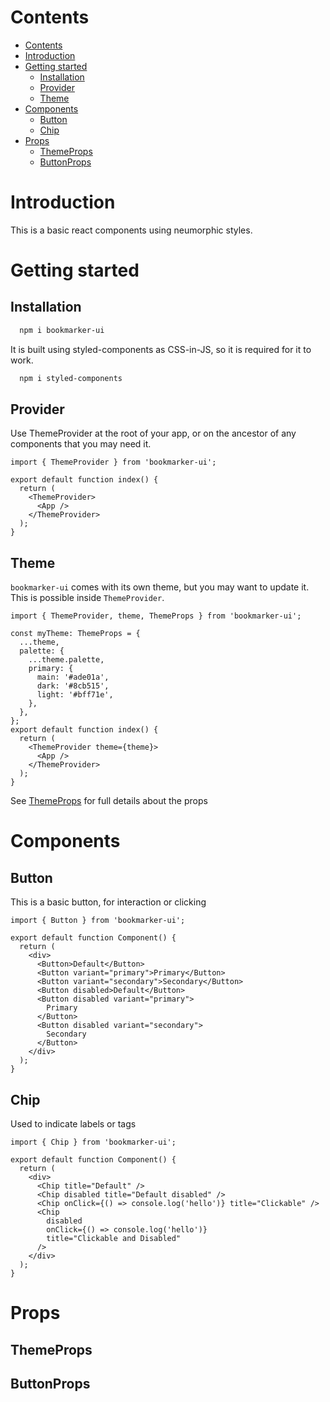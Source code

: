 # Contents

- [Contents](#contents)
- [Introduction](#introduction)
- [Getting started](#getting-started)
  - [Installation](#installation)
  - [Provider](#provider)
  - [Theme](#theme)
- [Components](#components)
  - [Button](#button)
  - [Chip](#chip)
- [Props](#props)
  - [ThemeProps](#themeprops)
  - [ButtonProps](#buttonprops)

# Introduction

This is a basic react components using neumorphic styles.

# Getting started

## Installation

```sh
  npm i bookmarker-ui
```

It is built using styled-components as CSS-in-JS, so it is required for it to work.

```sh
  npm i styled-components
```

## Provider

Use ThemeProvider at the root of your app, or on the ancestor of any components that you may need it.

```tsx
import { ThemeProvider } from 'bookmarker-ui';

export default function index() {
  return (
    <ThemeProvider>
      <App />
    </ThemeProvider>
  );
}
```

## Theme

`bookmarker-ui` comes with its own theme, but you may want to update it. This is possible inside `ThemeProvider`.

```tsx
import { ThemeProvider, theme, ThemeProps } from 'bookmarker-ui';

const myTheme: ThemeProps = {
  ...theme,
  palette: {
    ...theme.palette,
    primary: {
      main: '#ade01a',
      dark: '#8cb515',
      light: '#bff71e',
    },
  },
};
export default function index() {
  return (
    <ThemeProvider theme={theme}>
      <App />
    </ThemeProvider>
  );
}
```

See [ThemeProps](#themeprops) for full details about the props

# Components

## Button

This is a basic button, for interaction or clicking

```tsx
import { Button } from 'bookmarker-ui';

export default function Component() {
  return (
    <div>
      <Button>Default</Button>
      <Button variant="primary">Primary</Button>
      <Button variant="secondary">Secondary</Button>
      <Button disabled>Default</Button>
      <Button disabled variant="primary">
        Primary
      </Button>
      <Button disabled variant="secondary">
        Secondary
      </Button>
    </div>
  );
}
```

## Chip

Used to indicate labels or tags

```tsx
import { Chip } from 'bookmarker-ui';

export default function Component() {
  return (
    <div>
      <Chip title="Default" />
      <Chip disabled title="Default disabled" />
      <Chip onClick={() => console.log('hello')} title="Clickable" />
      <Chip
        disabled
        onClick={() => console.log('hello')}
        title="Clickable and Disabled"
      />
    </div>
  );
}
```

# Props

## ThemeProps

## ButtonProps
